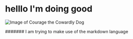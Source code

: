 # helllo I'm doing good








![Image of Courage the Cowardly Dog](https://static.wikia.nocookie.net/courage/images/2/25/Courage.png/revision/latest?cb=20181025034110)





















####### I am trying to make use of the markdown language
